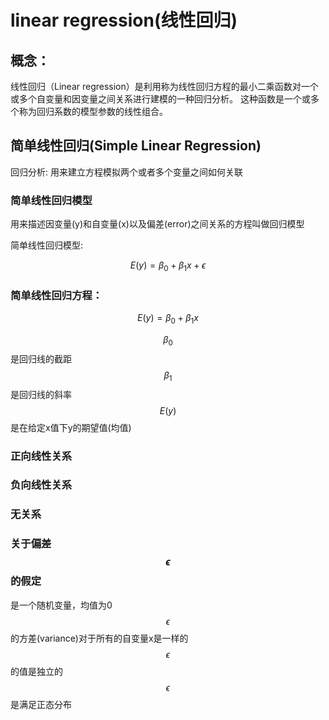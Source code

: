 # linear regression(线性回归)
## 概念：
线性回归（Linear regression）是利用称为线性回归方程的最小二乘函数对一个或多个自变量和因变量之间关系进行建模的一种回归分析。 这种函数是一个或多个称为回归系数的模型参数的线性组合。

## 简单线性回归(Simple Linear Regression)
回归分析:
用来建立方程模拟两个或者多个变量之间如何关联

### 简单线性回归模型
用来描述因变量(y)和自变量(x)以及偏差(error)之间关系的方程叫做回归模型

简单线性回归模型:

$$ E(y) = \beta_0 + \beta_1x + \epsilon $$ 



### 简单线性回归方程：

$$ E(y) = \beta_0 + \beta_1x $$ 

$$ \beta_0 $$ 是回归线的截距
$$ \beta_1 $$ 是回归线的斜率
$$ E(y) $$ 是在给定x值下y的期望值(均值)

### 正向线性关系

### 负向线性关系

### 无关系

### 关于偏差$$ \epsilon  $$ 的假定
是一个随机变量，均值为0
$$ \epsilon  $$的方差(variance)对于所有的自变量x是一样的
$$ \epsilon  $$的值是独立的
$$ \epsilon  $$是满足正态分布




